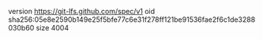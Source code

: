 version https://git-lfs.github.com/spec/v1
oid sha256:05e8e2590b149e25f5bfe77c6e31f278ff121be91536fae2f6c1de3288030b60
size 4004
